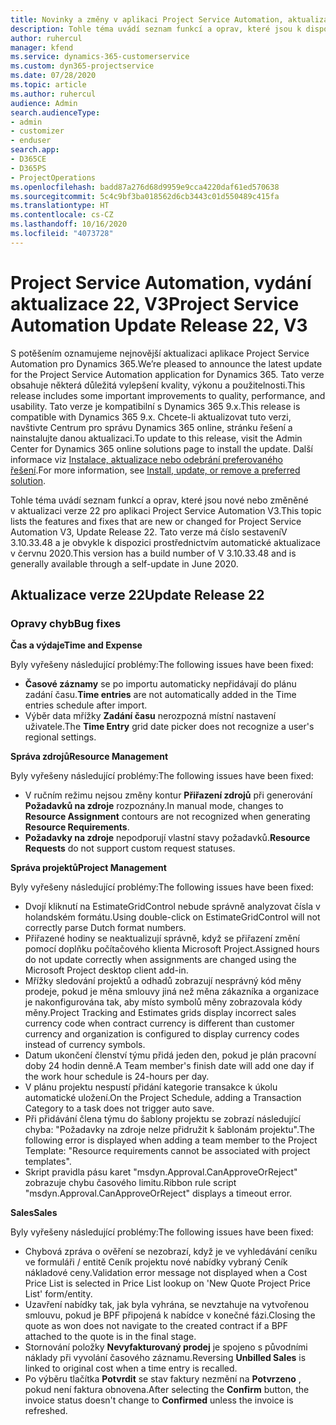 ```yaml
---
title: Novinky a změny v aplikaci Project Service Automation, aktualizace verze 22, V3
description: Tohle téma uvádí seznam funkcí a oprav, které jsou k dispozici v Project Service Automation, aktualizace verze 22, V3.
author: ruhercul
manager: kfend
ms.service: dynamics-365-customerservice
ms.custom: dyn365-projectservice
ms.date: 07/28/2020
ms.topic: article
ms.author: ruhercul
audience: Admin
search.audienceType:
- admin
- customizer
- enduser
search.app:
- D365CE
- D365PS
- ProjectOperations
ms.openlocfilehash: badd87a276d68d9959e9cca4220daf61ed570638
ms.sourcegitcommit: 5c4c9bf3ba018562d6cb3443c01d550489c415fa
ms.translationtype: HT
ms.contentlocale: cs-CZ
ms.lasthandoff: 10/16/2020
ms.locfileid: "4073728"
---
```

# <a name="project-service-automation-update-release-22-v3"></a><span data-ttu-id="4f50a-103">Project Service Automation, vydání aktualizace 22, V3</span><span class="sxs-lookup"><span data-stu-id="4f50a-103">Project Service Automation Update Release 22, V3</span></span>

<span data-ttu-id="4f50a-104">S potěšením oznamujeme nejnovější aktualizaci aplikace Project Service Automation pro Dynamics 365.</span><span class="sxs-lookup"><span data-stu-id="4f50a-104">We’re pleased to announce the latest update for the Project Service Automation application for Dynamics 365.</span></span> <span data-ttu-id="4f50a-105">Tato verze obsahuje některá důležitá vylepšení kvality, výkonu a použitelnosti.</span><span class="sxs-lookup"><span data-stu-id="4f50a-105">This release includes some important improvements to quality, performance, and usability.</span></span> <span data-ttu-id="4f50a-106">Tato verze je kompatibilní s Dynamics 365 9.x.</span><span class="sxs-lookup"><span data-stu-id="4f50a-106">This release is compatible with Dynamics 365 9.x.</span></span> <span data-ttu-id="4f50a-107">Chcete-li aktualizovat tuto verzi, navštivte Centrum pro správu Dynamics 365 online, stránku řešení a nainstalujte danou aktualizaci.</span><span class="sxs-lookup"><span data-stu-id="4f50a-107">To update to this release, visit the Admin Center for Dynamics 365 online solutions page to install the update.</span></span> <span data-ttu-id="4f50a-108">Další informace viz [Instalace, aktualizace nebo odebrání preferovaného řešení](https://docs.microsoft.com/power-platform/admin/install-remove-preferred-solution).</span><span class="sxs-lookup"><span data-stu-id="4f50a-108">For more information, see [Install, update, or remove a preferred solution](https://docs.microsoft.com/power-platform/admin/install-remove-preferred-solution).</span></span>

<span data-ttu-id="4f50a-109">Tohle téma uvádí seznam funkcí a oprav, které jsou nové nebo změněné v aktualizaci verze 22 pro aplikaci Project Service Automation V3.</span><span class="sxs-lookup"><span data-stu-id="4f50a-109">This topic lists the features and fixes that are new or changed for Project Service Automation V3, Update Release 22.</span></span> <span data-ttu-id="4f50a-110">Tato verze má číslo sestaveníV 3.10.33.48 a je obvykle k dispozici prostřednictvím automatické aktualizace v červnu 2020.</span><span class="sxs-lookup"><span data-stu-id="4f50a-110">This version has a build number of V 3.10.33.48 and is generally available through a self-update in June 2020.</span></span>

## <a name="update-release-22"></a><span data-ttu-id="4f50a-111">Aktualizace verze 22</span><span class="sxs-lookup"><span data-stu-id="4f50a-111">Update Release 22</span></span>

### <a name="bug-fixes"></a><span data-ttu-id="4f50a-112">Opravy chyb</span><span class="sxs-lookup"><span data-stu-id="4f50a-112">Bug fixes</span></span>



<span data-ttu-id="4f50a-113">**Čas a výdaje**</span><span class="sxs-lookup"><span data-stu-id="4f50a-113">**Time and Expense**</span></span>

<span data-ttu-id="4f50a-114">Byly vyřešeny následující problémy:</span><span class="sxs-lookup"><span data-stu-id="4f50a-114">The following issues have been fixed:</span></span>

- <span data-ttu-id="4f50a-115">**Časové záznamy** se po importu automaticky nepřidávají do plánu zadání času.</span><span class="sxs-lookup"><span data-stu-id="4f50a-115">**Time entries** are not automatically added in the Time entries schedule after import.</span></span>
- <span data-ttu-id="4f50a-116">Výběr data mřížky **Zadání času** nerozpozná místní nastavení uživatele.</span><span class="sxs-lookup"><span data-stu-id="4f50a-116">The **Time Entry** grid date picker does not recognize a user's regional settings.</span></span>

<span data-ttu-id="4f50a-117">**Správa zdrojů**</span><span class="sxs-lookup"><span data-stu-id="4f50a-117">**Resource Management**</span></span>

<span data-ttu-id="4f50a-118">Byly vyřešeny následující problémy:</span><span class="sxs-lookup"><span data-stu-id="4f50a-118">The following issues have been fixed:</span></span>

- <span data-ttu-id="4f50a-119">V ručním režimu nejsou změny kontur **Přiřazení zdrojů** při generování **Požadavků na zdroje** rozpoznány.</span><span class="sxs-lookup"><span data-stu-id="4f50a-119">In manual mode, changes to **Resource Assignment** contours are not recognized when generating **Resource Requirements**.</span></span>
- <span data-ttu-id="4f50a-120">**Požadavky na zdroje** nepodporují vlastní stavy požadavků.</span><span class="sxs-lookup"><span data-stu-id="4f50a-120">**Resource Requests** do not support custom request statuses.</span></span>

<span data-ttu-id="4f50a-121">**Správa projektů**</span><span class="sxs-lookup"><span data-stu-id="4f50a-121">**Project Management**</span></span>

<span data-ttu-id="4f50a-122">Byly vyřešeny následující problémy:</span><span class="sxs-lookup"><span data-stu-id="4f50a-122">The following issues have been fixed:</span></span>

- <span data-ttu-id="4f50a-123">Dvojí kliknutí na EstimateGridControl nebude správně analyzovat čísla v holandském formátu.</span><span class="sxs-lookup"><span data-stu-id="4f50a-123">Using double-click on EstimateGridControl will not correctly parse Dutch format numbers.</span></span>
- <span data-ttu-id="4f50a-124">Přiřazené hodiny se neaktualizují správně, když se přiřazení změní pomocí doplňku počítačového klienta Microsoft Project.</span><span class="sxs-lookup"><span data-stu-id="4f50a-124">Assigned hours do not update correctly when assignments are changed using the Microsoft Project desktop client add-in.</span></span>
- <span data-ttu-id="4f50a-125">Mřížky sledování projektů a odhadů zobrazují nesprávný kód měny prodeje, pokud je měna smlouvy jiná než měna zákazníka a organizace je nakonfigurována tak, aby místo symbolů měny zobrazovala kódy měny.</span><span class="sxs-lookup"><span data-stu-id="4f50a-125">Project Tracking and Estimates grids display incorrect sales currency code when contract currency is different than customer currency and organization is configured to display currency codes instead of currency symbols.</span></span>
- <span data-ttu-id="4f50a-126">Datum ukončení členství týmu přidá jeden den, pokud je plán pracovní doby 24 hodin denně.</span><span class="sxs-lookup"><span data-stu-id="4f50a-126">A Team member's finish date will add one day if the work hour schedule is 24-hours per day.</span></span>
- <span data-ttu-id="4f50a-127">V plánu projektu nespustí přidání kategorie transakce k úkolu automatické uložení.</span><span class="sxs-lookup"><span data-stu-id="4f50a-127">On the Project Schedule, adding a Transaction Category to a task does not trigger auto save.</span></span>
- <span data-ttu-id="4f50a-128">Při přidávání člena týmu do šablony projektu se zobrazí následující chyba: "Požadavky na zdroje nelze přidružit k šablonám projektu".</span><span class="sxs-lookup"><span data-stu-id="4f50a-128">The following error is displayed when adding a team member to the Project Template: "Resource requirements cannot be associated with project templates".</span></span> 
- <span data-ttu-id="4f50a-129">Skript pravidla pásu karet "msdyn.Approval.CanApproveOrReject" zobrazuje chybu časového limitu.</span><span class="sxs-lookup"><span data-stu-id="4f50a-129">Ribbon rule script "msdyn.Approval.CanApproveOrReject" displays a timeout error.</span></span>

<span data-ttu-id="4f50a-130">**Sales**</span><span class="sxs-lookup"><span data-stu-id="4f50a-130">**Sales**</span></span>

<span data-ttu-id="4f50a-131">Byly vyřešeny následující problémy:</span><span class="sxs-lookup"><span data-stu-id="4f50a-131">The following issues have been fixed:</span></span>

- <span data-ttu-id="4f50a-132">Chybová zpráva o ověření se nezobrazí, když je ve vyhledávání ceníku ve formuláři / entitě Ceník projektu nové nabídky vybraný Ceník nákladové ceny.</span><span class="sxs-lookup"><span data-stu-id="4f50a-132">Validation error message not displayed when a Cost Price List is selected in Price List lookup on 'New Quote Project Price List' form/entity.</span></span>
- <span data-ttu-id="4f50a-133">Uzavření nabídky tak, jak byla vyhrána, se nevztahuje na vytvořenou smlouvu, pokud je BPF připojená k nabídce v konečné fázi.</span><span class="sxs-lookup"><span data-stu-id="4f50a-133">Closing the quote as won does not navigate to the created contract if a BPF attached to the quote is in the final stage.</span></span>
- <span data-ttu-id="4f50a-134">Stornování položky **Nevyfakturovaný prodej** je spojeno s původními náklady při vyvolání časového záznamu.</span><span class="sxs-lookup"><span data-stu-id="4f50a-134">Reversing **Unbilled Sales** is linked to original cost when a time entry is recalled.</span></span>
- <span data-ttu-id="4f50a-135">Po výběru tlačítka **Potvrdit** se stav faktury nezmění na **Potvrzeno** , pokud není faktura obnovena.</span><span class="sxs-lookup"><span data-stu-id="4f50a-135">After selecting the **Confirm** button, the invoice status doesn't change to **Confirmed** unless the invoice is refreshed.</span></span>
